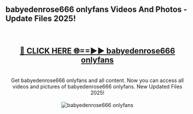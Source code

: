<h2>babyedenrose666 onlyfans Videos And Photos - Update Files 2025!</h2>
<br>
<div align="center">
<h2><a href="https://linkcuts.com/hfmhzwbr" rel="nofollow">🔴 CLICK HERE 🌐==►► babyedenrose666 onlyfans</a></h2>
<br>
Get babyedenrose666 onlyfans and all content. Now you can access all videos and pictures of babyedenrose666 onlyfans. New Updated Files 2025!
<br>
<br>
<a href="https://linkcuts.com/hfmhzwbr" rel="nofollow" data-target="animated-image.originalLink"><img src="https://i.ibb.co.com/WyWwxjT/player-gif2.gif" alt="babyedenrose666 onlyfans" style="max-width: 100%; display: inline-block;" data-target="animated-image.originalImage"></a>
</div>
<br>